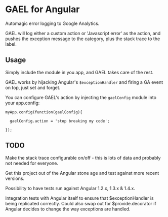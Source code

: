# GAEL for Angular

Automagic error logging to Google Analytics.

GAEL will log either a custom action or 'Javascript error' as the action, and pushes the exception message to the category, plus the stack trace to the label.

## Usage

Simply include the module in you app, and GAEL takes care of the rest.

GAEL works by hijacking Angular's `$exceptionHandler` and firing a GA event on top, just set and forget.

You can configure GAEL's action by injecting the `gaelConfig` module into your app.config:

```
myApp.config(function(gaelConfig){

  gaelConfig.action = 'stop breaking my code';

});
```

## TODO

Make the stack trace configurable on/off - this is lots of data and probably not needed for everyone.

Get this project out of the Angular stone age and test against more recent versions.

Possibility to have tests run against Angular 1.2.x, 1.3.x & 1.4.x.

Integration tests with Angular itself to ensure that $exceptionHandler is being replicated correctly.
Could also swap out for $provide.decorator if Angular decides to change the way exceptions are handled.
